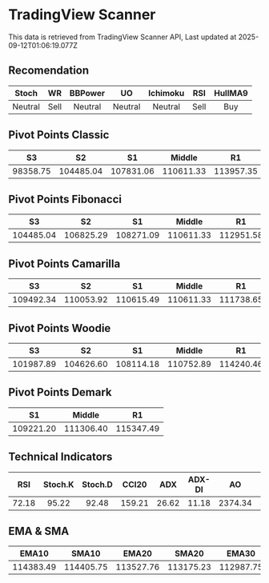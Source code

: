 # TradingView Scanner
This data is retrieved from TradingView Scanner API, Last updated at 2025-09-12T01:06:19.077Z

## Recomendation
| Stoch | WR | BBPower | UO | Ichimoku | RSI | HullMA9 |
| :---: | :---: | :---: | :---: | :---: | :---: | :---: |
| Neutral | Sell | Neutral | Neutral | Neutral | Sell | Buy |

## Pivot Points Classic
| S3 | S2 | S1 | Middle | R1 | R2 | R3 |
| :---: | :---: | :---: | :---: | :---: | :---: | :---: |
| 98358.75 | 104485.04 | 107831.06 | 110611.33 | 113957.35 | 116737.62 | 122863.91 |

## Pivot Points Fibonacci
| S3 | S2 | S1 | Middle | R1 | R2 | R3 |
| :---: | :---: | :---: | :---: | :---: | :---: | :---: |
| 104485.04 | 106825.29 | 108271.09 | 110611.33 | 112951.58 | 114397.38 | 116737.62 |

## Pivot Points Camarilla
| S3 | S2 | S1 | Middle | R1 | R2 | R3 |
| :---: | :---: | :---: | :---: | :---: | :---: | :---: |
| 109492.34 | 110053.92 | 110615.49 | 110611.33 | 111738.65 | 112300.22 | 112861.80 |

## Pivot Points Woodie
| S3 | S2 | S1 | Middle | R1 | R2 | R3 |
| :---: | :---: | :---: | :---: | :---: | :---: | :---: |
| 101987.89 | 104626.60 | 108114.18 | 110752.89 | 114240.46 | 116879.18 | 120366.75 |

## Pivot Points Demark
| S1 | Middle | R1 |
| :---: | :---: | :---: |
| 109221.20 | 111306.40 | 115347.49 |

## Technical Indicators
| RSI | Stoch.K | Stoch.D | CCI20 | ADX | ADX-DI | AO | Mom | MACD | MACD | W.R | HullMA9 |
| :---: | :---: | :---: | :---: | :---: | :---: | :---: | :---: | :---: | :---: | :---: | :---: |
| 72.18 | 95.22 | 92.48 | 159.21 | 26.62 | 11.18 | 2374.34 | 3655.97 | 994.61 | 747.91 | -7.05 | 115382.80 |

## EMA & SMA
| EMA10 | SMA10 | EMA20 | SMA20 | EMA30 | SMA30 | EMA50 | SMA50 | EMA100 | SMA100 | EMA200 | SMA200 |
| :---: | :---: | :---: | :---: | :---: | :---: | :---: | :---: | :---: | :---: | :---: | :---: |
| 114383.49 | 114405.75 | 113527.76 | 113175.23 | 112987.75 | 112618.38 | 112371.62 | 111934.93 | 112166.44 | 111092.37 | 112868.87 | 113746.29 |